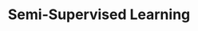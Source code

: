 ---
title: "Semi-Supervised Learning"

categories: ['']

tags: ['Semi', 'Supervised', 'Learning']

arwords: 'التعلم الآلي شبه الموجه'

arexps: []

enwords: ['Semi-Supervised Learning']

enexps: []

arlexicons: 'ع'

enlexicons: 'S'

authors: ['Ruqayya Roshdy']

translators: ['']

citations: 'تطبيقات الذكاء الاصطناعي في خدمة اللغة العربية'

sources: 'مركز الملك عبدالله بن عبدالعزيز الدولي لخدمة اللغة العربية'

word: "true"

slug: ""
---